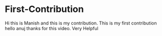 # First-Contribution
Hi this is Manish and this is my contribution.
This is my first contribution
hello anuj thanks for this video. Very Helpful
